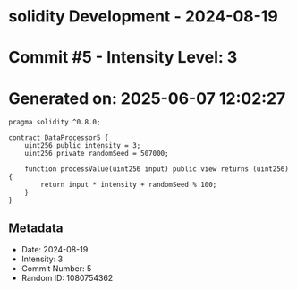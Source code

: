 ﻿# solidity Development - 2024-08-19
# Commit #5 - Intensity Level: 3
# Generated on: 2025-06-07 12:02:27
```solidity
pragma solidity ^0.8.0;

contract DataProcessor5 {
    uint256 public intensity = 3;
    uint256 private randomSeed = 507000;

    function processValue(uint256 input) public view returns (uint256) {
        return input * intensity + randomSeed % 100;
    }
}
```
## Metadata
- Date: 2024-08-19
- Intensity: 3
- Commit Number: 5
- Random ID: 1080754362
